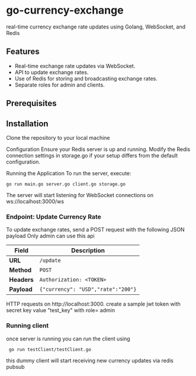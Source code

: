 # go-currency-exchange

real-time currency exchange rate updates using Golang, WebSocket, and Redis

## Features

- Real-time exchange rate updates via WebSocket.
- API to update exchange rates.
- Use of Redis for storing and broadcasting exchange rates.
- Separate roles for admin and clients.

## Prerequisites

## Installation

Clone the repository to your local machine

Configuration
Ensure your Redis server is up and running. Modify the Redis connection settings in storage.go if your setup differs from the default configuration.

Running the Application
To run the server, execute:

```
go run main.go server.go client.go storage.go
```

The server will start listening for WebSocket connections on ws://localhost:3000/ws

### Endpoint: Update Currency Rate
To update exchange rates, send a POST request with the following JSON payload
Only admin can use this api

| Field            | Description                                          |
|------------------|------------------------------------------------------|
| **URL**          | `/update`                                        |
| **Method**       | `POST`                                                |
| **Headers**      | `Authorization: <TOKEN>`                     |
| **Payload** | `{"currency": "USD","rate":"200"}` |

HTTP requests on http://localhost:3000.
create a sample jwt token with secret key value "test_key" with role= admin

### Running client
once server is running you can run the client using 
```
 go run testClient/testClient.go
```
this dummy client will start receiving new currency updates via redis pubsub

